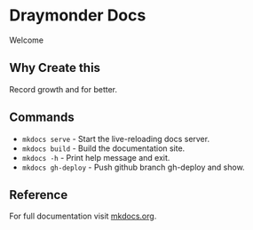 # Draymonder Docs

Welcome

## Why Create this

Record growth and for better.

## Commands

* `mkdocs serve` - Start the live-reloading docs server.
* `mkdocs build` - Build the documentation site.
* `mkdocs -h` - Print help message and exit.
* `mkdocs gh-deploy` - Push github branch gh-deploy and show.

## Reference

For full documentation visit [mkdocs.org](https://www.mkdocs.org).